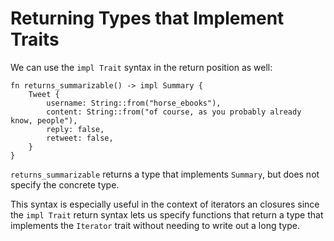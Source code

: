 # Returning Types that Implement Traits

We can use the `impl Trait` syntax in the return position as well:

```rust,ignore
fn returns_summarizable() -> impl Summary {
    Tweet {
        username: String::from("horse_ebooks"),
        content: String::from("of course, as you probably already know, people"),
        reply: false,
        retweet: false,
    }
}
```

`returns_summarizable` returns a type that implements `Summary`, but does not
specify the concrete type.

This syntax is especially useful in the context of iterators an closures since
the `impl Trait` return syntax lets us specify functions that return a type
that implements the `Iterator` trait without needing to write out a long type.
